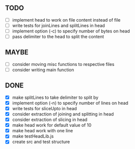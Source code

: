 ## TODO

- [ ] implement head to work on file content instead of file
- [ ] write tests for joinLines and splitLines in head
- [ ] implement option (-c) to specify number of bytes on head
- [ ] pass delimiter to the head to split the content

## MAYBE

- [ ] consider moving misc functions to respective files
- [ ] consider writing main function

## DONE

- [x] make splitLines to take delimiter to split by
- [x] implement option (-n) to specify number of lines on head
- [x] write tests for sliceUpto in head
- [x] consider extraction of joining and splitting in head
- [x] consider extraction of slicing in head
- [x] make head work for default value of 10
- [x] make head work with one line
- [x] make testHeadLib.js
- [x] create src and test structure
